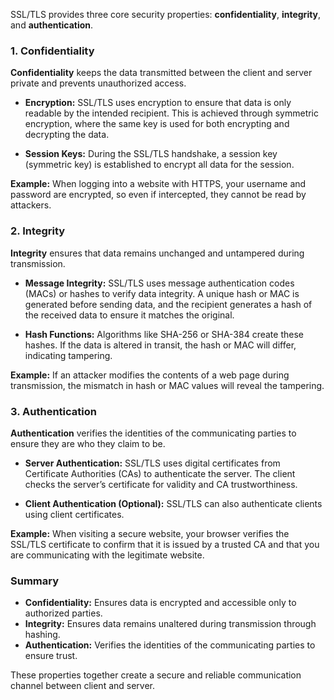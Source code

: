 SSL/TLS provides three core security properties: **confidentiality**, **integrity**, and **authentication**.

### 1. **Confidentiality**

**Confidentiality** keeps the data transmitted between the client and server private and prevents unauthorized access.

- **Encryption:** SSL/TLS uses encryption to ensure that data is only readable by the intended recipient. This is achieved through symmetric encryption, where the same key is used for both encrypting and decrypting the data.

- **Session Keys:** During the SSL/TLS handshake, a session key (symmetric key) is established to encrypt all data for the session.

**Example:** When logging into a website with HTTPS, your username and password are encrypted, so even if intercepted, they cannot be read by attackers.

### 2. **Integrity**

**Integrity** ensures that data remains unchanged and untampered during transmission.

- **Message Integrity:** SSL/TLS uses message authentication codes (MACs) or hashes to verify data integrity. A unique hash or MAC is generated before sending data, and the recipient generates a hash of the received data to ensure it matches the original.

- **Hash Functions:** Algorithms like SHA-256 or SHA-384 create these hashes. If the data is altered in transit, the hash or MAC will differ, indicating tampering.

**Example:** If an attacker modifies the contents of a web page during transmission, the mismatch in hash or MAC values will reveal the tampering.

### 3. **Authentication**

**Authentication** verifies the identities of the communicating parties to ensure they are who they claim to be.

- **Server Authentication:** SSL/TLS uses digital certificates from Certificate Authorities (CAs) to authenticate the server. The client checks the server’s certificate for validity and CA trustworthiness.

- **Client Authentication (Optional):** SSL/TLS can also authenticate clients using client certificates.

**Example:** When visiting a secure website, your browser verifies the SSL/TLS certificate to confirm that it is issued by a trusted CA and that you are communicating with the legitimate website.

### Summary

- **Confidentiality:** Ensures data is encrypted and accessible only to authorized parties.
- **Integrity:** Ensures data remains unaltered during transmission through hashing.
- **Authentication:** Verifies the identities of the communicating parties to ensure trust.

These properties together create a secure and reliable communication channel between client and server.
